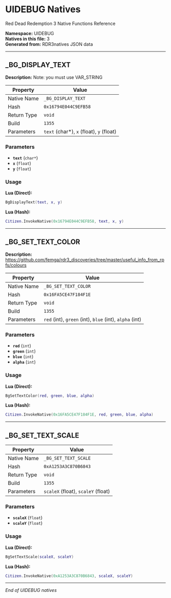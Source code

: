# UIDEBUG Natives

Red Dead Redemption 3 Native Functions Reference

**Namespace:** UIDEBUG  
**Natives in this file:** 3  
**Generated from:** RDR3natives JSON data

---

## _BG_DISPLAY_TEXT

**Description:** Note: you must use VAR_STRING

| Property | Value |
|----------|-------|
| Native Name | `_BG_DISPLAY_TEXT` |
| Hash | `0x16794E044C9EFB58` |
| Return Type | `void` |
| Build | `1355` |
| Parameters | `text` (char*), `x` (float), `y` (float) |

### Parameters

- **`text`** (`char*`)
- **`x`** (`float`)
- **`y`** (`float`)

### Usage

**Lua (Direct):**
```lua
BgDisplayText(text, x, y)
```

**Lua (Hash):**
```lua
Citizen.InvokeNative(0x16794E044C9EFB58, text, x, y)
```


---

## _BG_SET_TEXT_COLOR

**Description:** https://github.com/femga/rdr3_discoveries/tree/master/useful_info_from_rpfs/colours

| Property | Value |
|----------|-------|
| Native Name | `_BG_SET_TEXT_COLOR` |
| Hash | `0x16FA5CE47F184F1E` |
| Return Type | `void` |
| Build | `1355` |
| Parameters | `red` (int), `green` (int), `blue` (int), `alpha` (int) |

### Parameters

- **`red`** (`int`)
- **`green`** (`int`)
- **`blue`** (`int`)
- **`alpha`** (`int`)

### Usage

**Lua (Direct):**
```lua
BgSetTextColor(red, green, blue, alpha)
```

**Lua (Hash):**
```lua
Citizen.InvokeNative(0x16FA5CE47F184F1E, red, green, blue, alpha)
```


---

## _BG_SET_TEXT_SCALE

| Property | Value |
|----------|-------|
| Native Name | `_BG_SET_TEXT_SCALE` |
| Hash | `0xA1253A3C870B6843` |
| Return Type | `void` |
| Build | `1355` |
| Parameters | `scaleX` (float), `scaleY` (float) |

### Parameters

- **`scaleX`** (`float`)
- **`scaleY`** (`float`)

### Usage

**Lua (Direct):**
```lua
BgSetTextScale(scaleX, scaleY)
```

**Lua (Hash):**
```lua
Citizen.InvokeNative(0xA1253A3C870B6843, scaleX, scaleY)
```


---

*End of UIDEBUG natives*
